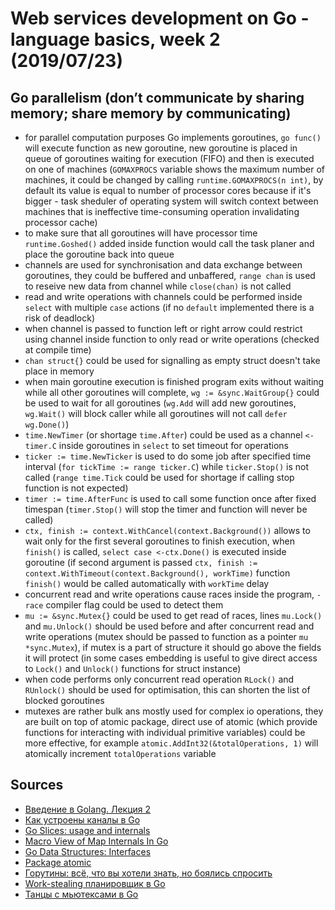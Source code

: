 # Web services development on Go - language basics, week 2 (2019/07/23)

## Go parallelism (don’t communicate by sharing memory; share memory by communicating)
- for parallel computation purposes Go implements goroutines, `go func()` will execute function as new goroutine, new goroutine is placed in queue of goroutines waiting for execution (FIFO) and then is executed on one of machines (`GOMAXPROCS` variable shows the maximum number of machines, it could be changed by calling `runtime.GOMAXPROCS(n int)`, by default its value is equal to number of processor cores because if it's bigger - task sheduler of operating system will switch context between machines that is ineffective time-consuming operation invalidating processor cache)
- to make sure that all goroutines will have processor time `runtime.Goshed()` added inside function would call the task planer and place the goroutine back into queue
- channels are used for synchronisation and data exchange between goroutines, they could be buffered and unbaffered, `range chan` is used to reseive new data from channel while `close(chan)` is not called
- read and write operations with channels could be performed inside `select` with multiple `case` actions (if no `default` implemented there is a risk of deadlock)
- when channel is passed to function left or right arrow could restrict using channel inside function to only read or write operations (checked at compile time)
- `chan struct{}` could be used for signalling as empty struct doesn't take place in memory
- when main goroutine execution is finished program exits without waiting while all other goroutines will complete, `wg := &sync.WaitGroup{}` could be used to wait for all goroutines (`wg.Add` will add new goroutines, `wg.Wait()` will block caller while all goroutines will not call `defer wg.Done()`)
- `time.NewTimer` (or shortage `time.After`) could be used as a channel `<-timer.C` inside goroutines in `select` to set timeout for operations
- `ticker := time.NewTicker` is used to do some job after specified time interval (`for tickTime := range ticker.C`) while `ticker.Stop()` is not called (`range time.Tick` could be used for shortage if calling stop function is not expected)
- `timer := time.AfterFunc` is used to call some function once after fixed timespan (`timer.Stop()` will stop the timer and function will never be called)
- `ctx, finish := context.WithCancel(context.Background())` allows to wait only for the first several goroutines to finish execution, when `finish()` is called, `select case <-ctx.Done()` is executed inside goroutine (if second argument is passed `ctx, finish := context.WithTimeout(context.Background(), workTime)` function `finish()` would be called automatically with `workTime` delay
- concurrent read and write operations cause races inside the program, `-race` compiler flag could be used to detect them
- `mu := &sync.Mutex{}` could be used to get read of races, lines `mu.Lock()` and `mu.Unlock()` should be used before and after concurrent read and write operations (mutex should be passed to function as a pointer `mu *sync.Mutex`), if mutex is a part of structure it should go above the fields it will protect (in some cases embedding is useful to give direct access to `Lock()` and `Unlock()` functions for struct instance)
- when code performs only concurrent read operation `RLock()` and `RUnlock()` should be used for optimisation, this can shorten the list of blocked goroutines
- mutexes are rather bulk ans mostly used for complex io operations, they are built on top of atomic package, direct use of atomic (which provide functions for interacting with individual primitive variables) could be more effective, for example `atomic.AddInt32(&totalOperations, 1)` will atomically increment `totalOperations` variable

## Sources
- [Введение в Golang. Лекция 2](golang-2.pdf)
- [Как устроены каналы в Go](https://habr.com/ru/post/308070/)
- [Go Slices: usage and internals](https://blog.golang.org/go-slices-usage-and-internals)
- [Macro View of Map Internals In Go](https://www.ardanlabs.com/blog/2013/12/macro-view-of-map-internals-in-go.html)
- [Go Data Structures: Interfaces](https://research.swtch.com/interfaces)
- [Package atomic](https://golang.org/pkg/sync/atomic/)
- [Горутины: всё, что вы хотели знать, но боялись спросить](https://habr.com/ru/post/141853/)
- [Work-stealing планировщик в Go](https://habr.com/ru/post/333654/)
- [Танцы с мьютексами в Go](https://habr.com/ru/post/271789/)
